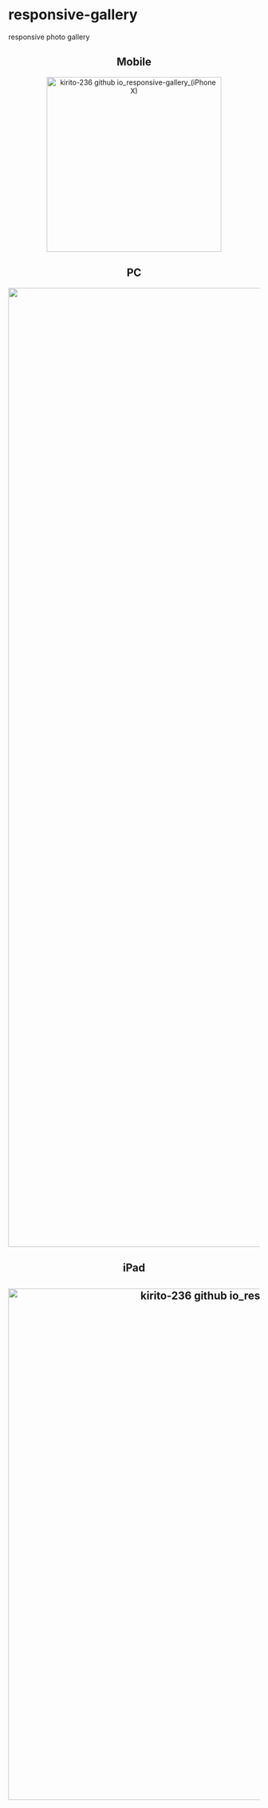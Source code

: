 # responsive-gallery
responsive photo gallery
<div style="text-align : center">
  <h2>Mobile</h2>
  <img src="https://user-images.githubusercontent.com/58210877/122973482-e71ade00-d3ae-11eb-9b9e-38937933cab8.png" width="350px" alt="kirito-236 github   io_responsive-gallery_(iPhone X)" />
  <h2>PC</h2>
  <img src="https://user-images.githubusercontent.com/58210877/122973328-bf2b7a80-d3ae-11eb-87ba-d42714bf57e6.png" width="1920px" alt="kirito-236 github io_responsive-gallery" />
  <h2>iPad<h2>
  <img src="https://user-images.githubusercontent.com/58210877/122973405-d2d6e100-d3ae-11eb-8d62-7775a091294c.png" width="1024px" alt="kirito-236 github io_responsive-gallery_(iPad Pro)" />
<div>

